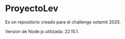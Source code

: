# ProyectoLev
Es un repositorio creado para el challenge sotamit 2025.


Version de Node.js utilizada: 22.15.1.